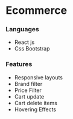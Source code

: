 # Ecommerce


### Languages
+ React js
+ Css Bootstrap 

### Features
+ Responsive layouts
+ Brand filter
+ Price Filter
+ Cart update
+ Cart delete items
+ Hovering Effects

